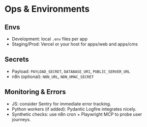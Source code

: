 # Ops & Environments

## Envs
- Development: local `.env` files per app
- Staging/Prod: Vercel or your host for apps/web and apps/cms

## Secrets
- Payload: `PAYLOAD_SECRET`, `DATABASE_URI`, `PUBLIC_SERVER_URL`
- n8n (optional): `N8N_URL`, `N8N_HMAC_SECRET`

## Monitoring & Errors
- JS: consider Sentry for immediate error tracking.
- Python workers (if added): Pydantic Logfire integrates nicely.
- Synthetic checks: use n8n cron + Playwright MCP to probe user journeys.
